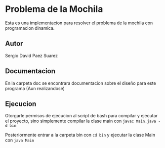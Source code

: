 # Problema de la Mochila

Esta es una implementacion para resolver el problema de la mochila con programacion dinamica.

## Autor

Sergio David Paez Suarez

## Documentacion

En la carpeta doc se encontrara documentacion sobre el diseño para este programa (Aun realizandose)

## Ejecucion

Otorgarle permisos de ejecucion al script de bash para compilar y ejecutar el proyecto, sino simplemente
compilar la clase main con `javac Main.java -d bin`

Posteriormente entrar a la carpeta bin con `cd bin` y ejecutar la clase Main con `java Main`